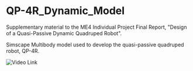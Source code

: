 # QP-4R_Dynamic_Model

Supplementary material to the ME4 Individual Project Final Report, "Design of a Quasi-Passive Dynamic Quadruped Robot".

Simscape Multibody model used to develop the quasi-passive quadruped robot, QP-4R.

![Video Link](https://www.youtube.com/watch?v=saqIo62Koro)
